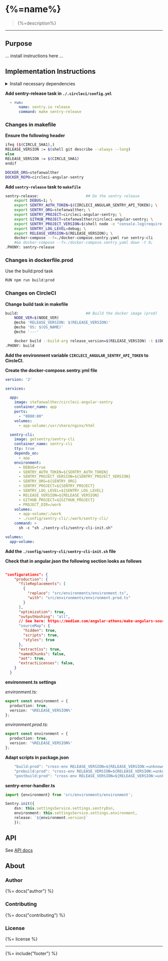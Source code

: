 # {%=name%}

> {%=description%}

---

## Purpose

... install instructions here ...

## Implementation Instructions

<details>
<summary>Install necessary dependencies</summary>
```js
npm install cross-env --save-dev
npm install replace --save-dev
```
</details>


**Add sentry-release task in `./.circleci/config.yml`**

```yaml
  - run:
      name: sentry.io release
      command: make sentry-release
```
### Changes in makefile

**Ensure the following header**

```bash
ifeq ($(CIRCLE_SHA1),)
RELEASE_VERSION := $(shell git describe --always --long)
else
RELEASE_VERSION := $(CIRCLE_SHA1)
endif

DOCKER_ORG=stefanwalther
DOCKER_REPO=circleci-angular-sentry
```

**Add `sentry-release` task to `makefile`**

```bash
sentry-release:						## Do the sentry release
	export DEBUG=1; \
	export SENTRY_AUTH_TOKEN=$(CIRCLECI_ANGULAR_SENTRY_API_TOKEN); \
	export SENTRY_ORG=stefanwalther; \
	export SENTRY_PROJECT=circleci-angular-sentry; \
	export GITHUB_PROJECT=stefanwalther/circleci-angular-sentry; \
	export SENTRY_PROJECT_VERSION=$(shell node -e "console.log(require('./package.json').name)")@$(shell node -e "console.log(require('./package.json').version)"); \
	export SENTRY_LOG_LEVEL=debug; \
	export RELEASE_VERSION=$(RELEASE_VERSION); \
	docker-compose --f=./docker-compose.sentry.yaml run sentry-cli
	#&& docker-compose --f=./docker-compose.sentry.yaml down -t 0;
.PHONY: sentry-release
```

### Changes in dockerfile.prod

Use the build:prod task

```bash
RUN npm run build:prod
```

### Changes on CircleCI

**Change build task in makefile**

````bash
build:								## Build the docker image (prod)
	NODE_VER=$(NODE_VER)
	@echo 'RELEASE_VERSION: $(RELEASE_VERSION)'
	@echo 'OS: $(OS_NAME)'
	@echo '---'

	docker build --build-arg release_version=$(RELEASE_VERSION) -t $(DOCKER_ORG)/$(DOCKER_REPO) -f Dockerfile.prod .
.PHONY: build
````

**Add the environment variable `CIRCLECI_ANGULAR_SENTRY_API_TOKEN` to CircleCI.**

**Create the docker-compose.sentry.yml file**

```yaml
version: '2'

services:

  app:
    image: stefanwalther/circleci-angular-sentry
    container_name: app
    ports:
      - "8080:80"
    volumes:
      - app-volume:/usr/share/nginx/html

  sentry-cli:
    image: getsentry/sentry-cli
    container_name: sentry-cli
    tty: true
    depends_on:
      - app
    environment:
      - DEBUG=true
      - SENTRY_AUTH_TOKEN=${SENTRY_AUTH_TOKEN}
      - SENTRY_PROJECT_VERSION=${SENTRY_PROJECT_VERSION}
      - SENTRY_ORG=${SENTRY_ORG}
      - SENTRY_PROJECT=${SENTRY_PROJECT}
      - SENTRY_LOG_LEVEL=${SENTRY_LOG_LEVEL}
      - RELEASE_VERSION=${RELEASE_VERSION}
      - GITHUB_PROJECT=${GITHUB_PROJECT}
      - PROJECT_DIR=/work
    volumes:
      - app-volume/:/work
      - ./config/sentry-cli/:/work/sentry-cli/
    command: >
      sh -c "sh ./sentry-cli/sentry-cli-init.sh"

volumes:
  app-volume:

```

**Add the `./config/sentry-cli/sentry-cli-init.sh` file**

**Check that in angular.json the following section looks as follows**

```json

"configurations": {
    "production": {
      "fileReplacements": [
        {
          "replace": "src/environments/environment.ts",
          "with": "src/environments/environment.prod.ts"
        }
      ],
      "optimization": true,
      "outputHashing": "all",
      // See here: https://medium.com/angular-athens/make-angulars-source-code-available-to-sentry-with-gitlab-ci-b3020bd60ae6
      "sourceMap": {
        "hidden": true,
        "scripts": true,
        "styles": true
      },
      "extractCss": true,
      "namedChunks": false,
      "aot": true,
      "extractLicenses": false,
    }
  }

```

**environment.ts settings**

_environment.ts:_
```typescript
export const environment = {
  production: true,
  version: '%RELEASE_VERSION%'
};
```

_environment.prod.ts:_
```typescript
export const environment = {
  production: true,
  version: '%RELEASE_VERSION%'
};
```

**Adapt scripts in package.json**

```js
    "build:prod": "cross-env RELEASE_VERSION=${RELEASE_VERSION:=unknown} ng build --prod --output-path=dist --source-map",
    "prebuild:prod": "cross-env RELEASE_VERSION=${RELEASE_VERSION:=unknown} echo \"Replacing %RELEASE_VERSION% with '$RELEASE_VERSION'\" && replace '%RELEASE_VERSION%' $RELEASE_VERSION src/environments/environment.prod.ts",
    "postbuild:prod": "cross-env RELEASE_VERSION=${RELEASE_VERSION:=unknown} echo \"Resetting RELEASE_VERSION\" && replace $RELEASE_VERSION '%RELEASE_VERSION%' src/environments/environment.prod.ts",

```

**sentry-error-handler.ts**

```typescript
import {environment} from 'src/environments/environment';
```

```typescript
Sentry.init({
    dsn: this.settingsService.settings.sentryDsn,
    environment: this.settingsService.settings.environment,
    release: `${environment.version}`
    });
```

## API

See [API docs](./docs/api-docs.md)

## About

### Author
{%= docs("author") %}

### Contributing
{%= docs("contributing") %}

### License
{%= license %}

***

{%= include("footer") %}